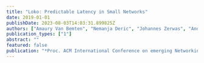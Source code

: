 ```yaml
---
title: "Loko: Predictable Latency in Small Networks"
date: 2019-01-01
publishDate: 2023-08-03T14:03:31.899825Z
authors: ["Amaury Van Bemten", "Nemanja Deric", "Johannes Zerwas", "Andreas Blenk", "Stefan Schmid", "Wolfgang Kellerer"]
publication_types: ["1"]
abstract: ""
featured: false
publication: "*Proc. ACM International Conference on emerging Networking EXperiments and Technologies (CoNEXT)*"
---
```


